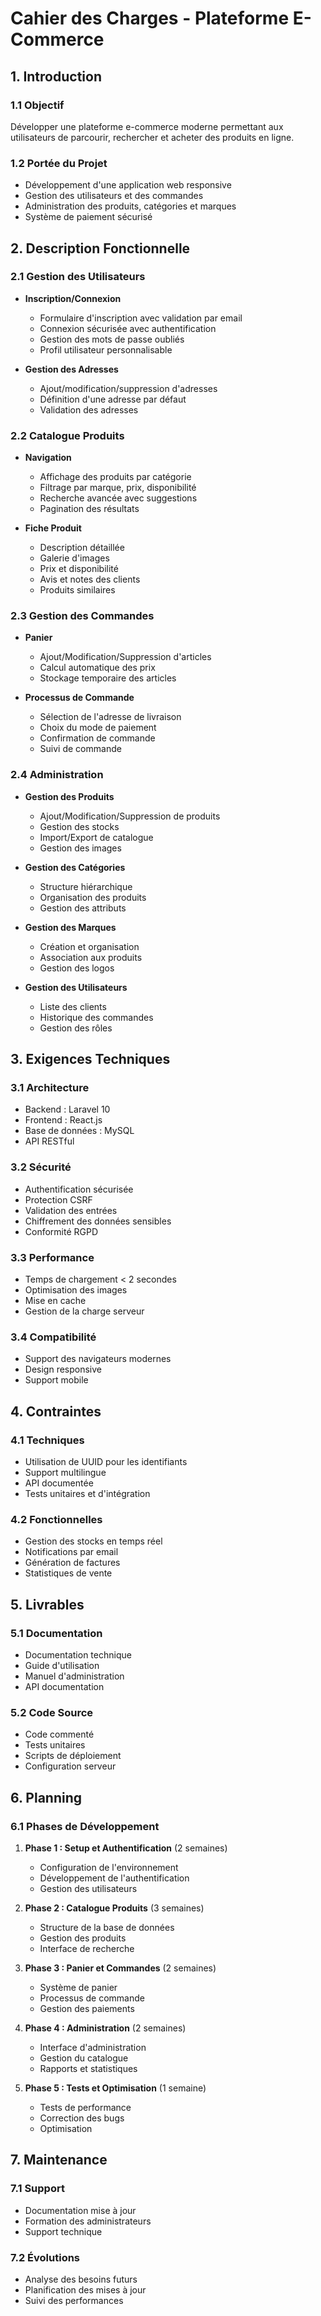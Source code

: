 # Cahier des Charges - Plateforme E-Commerce

## 1. Introduction

### 1.1 Objectif
Développer une plateforme e-commerce moderne permettant aux utilisateurs de parcourir, rechercher et acheter des produits en ligne.

### 1.2 Portée du Projet
- Développement d'une application web responsive
- Gestion des utilisateurs et des commandes
- Administration des produits, catégories et marques
- Système de paiement sécurisé

## 2. Description Fonctionnelle

### 2.1 Gestion des Utilisateurs
- **Inscription/Connexion**
  - Formulaire d'inscription avec validation par email
  - Connexion sécurisée avec authentification
  - Gestion des mots de passe oubliés
  - Profil utilisateur personnalisable

- **Gestion des Adresses**
  - Ajout/modification/suppression d'adresses
  - Définition d'une adresse par défaut
  - Validation des adresses

### 2.2 Catalogue Produits
- **Navigation**
  - Affichage des produits par catégorie
  - Filtrage par marque, prix, disponibilité
  - Recherche avancée avec suggestions
  - Pagination des résultats

- **Fiche Produit**
  - Description détaillée
  - Galerie d'images
  - Prix et disponibilité
  - Avis et notes des clients
  - Produits similaires

### 2.3 Gestion des Commandes
- **Panier**
  - Ajout/Modification/Suppression d'articles
  - Calcul automatique des prix
  - Stockage temporaire des articles

- **Processus de Commande**
  - Sélection de l'adresse de livraison
  - Choix du mode de paiement
  - Confirmation de commande
  - Suivi de commande

### 2.4 Administration
- **Gestion des Produits**
  - Ajout/Modification/Suppression de produits
  - Gestion des stocks
  - Import/Export de catalogue
  - Gestion des images

- **Gestion des Catégories**
  - Structure hiérarchique
  - Organisation des produits
  - Gestion des attributs

- **Gestion des Marques**
  - Création et organisation
  - Association aux produits
  - Gestion des logos

- **Gestion des Utilisateurs**
  - Liste des clients
  - Historique des commandes
  - Gestion des rôles

## 3. Exigences Techniques

### 3.1 Architecture
- Backend : Laravel 10
- Frontend : React.js
- Base de données : MySQL
- API RESTful

### 3.2 Sécurité
- Authentification sécurisée
- Protection CSRF
- Validation des entrées
- Chiffrement des données sensibles
- Conformité RGPD

### 3.3 Performance
- Temps de chargement < 2 secondes
- Optimisation des images
- Mise en cache
- Gestion de la charge serveur

### 3.4 Compatibilité
- Support des navigateurs modernes
- Design responsive
- Support mobile

## 4. Contraintes

### 4.1 Techniques
- Utilisation de UUID pour les identifiants
- Support multilingue
- API documentée
- Tests unitaires et d'intégration

### 4.2 Fonctionnelles
- Gestion des stocks en temps réel
- Notifications par email
- Génération de factures
- Statistiques de vente

## 5. Livrables

### 5.1 Documentation
- Documentation technique
- Guide d'utilisation
- Manuel d'administration
- API documentation

### 5.2 Code Source
- Code commenté
- Tests unitaires
- Scripts de déploiement
- Configuration serveur

## 6. Planning

### 6.1 Phases de Développement
1. **Phase 1 : Setup et Authentification** (2 semaines)
   - Configuration de l'environnement
   - Développement de l'authentification
   - Gestion des utilisateurs

2. **Phase 2 : Catalogue Produits** (3 semaines)
   - Structure de la base de données
   - Gestion des produits
   - Interface de recherche

3. **Phase 3 : Panier et Commandes** (2 semaines)
   - Système de panier
   - Processus de commande
   - Gestion des paiements

4. **Phase 4 : Administration** (2 semaines)
   - Interface d'administration
   - Gestion du catalogue
   - Rapports et statistiques

5. **Phase 5 : Tests et Optimisation** (1 semaine)
   - Tests de performance
   - Correction des bugs
   - Optimisation

## 7. Maintenance

### 7.1 Support
- Documentation mise à jour
- Formation des administrateurs
- Support technique

### 7.2 Évolutions
- Analyse des besoins futurs
- Planification des mises à jour
- Suivi des performances 